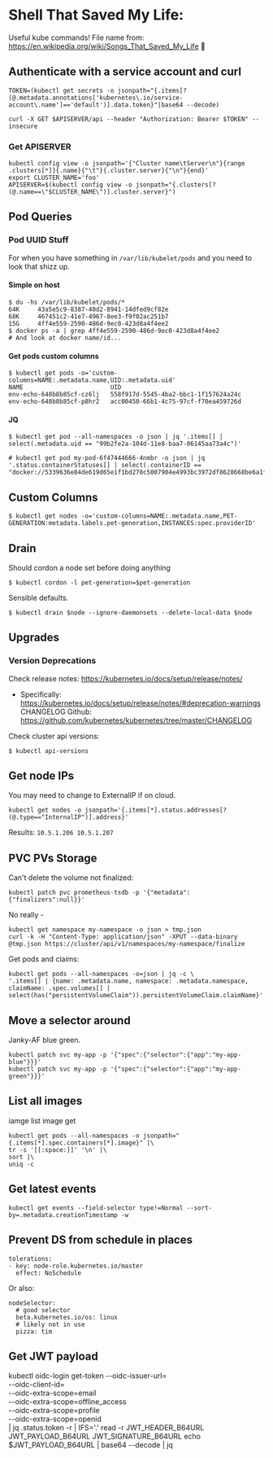 # Shell That Saved My Life:

Useful kube commands! File name from: https://en.wikipedia.org/wiki/Songs_That_Saved_My_Life 🤘

## Authenticate with a service account and curl

```
TOKEN=(kubectl get secrets -o jsonpath="{.items[?(@.metadata.annotations['kubernetes\.io/service-account\.name']=='default')].data.token}"|base64 --decode)
```

```
curl -X GET $APISERVER/api --header "Authorization: Bearer $TOKEN" --insecure
```

### Get APISERVER

```
kubectl config view -o jsonpath='{"Cluster name\tServer\n"}{range .clusters[*]}{.name}{"\t"}{.cluster.server}{"\n"}{end}'
export CLUSTER_NAME='foo'
APISERVER=$(kubectl config view -o jsonpath="{.clusters[?(@.name==\"$CLUSTER_NAME\")].cluster.server}")
```

## Pod Queries

### Pod UUID Stuff

For when you have something in `/var/lib/kubelet/pods` and you need to look that shizz up.

#### Simple on host

```
$ du -hs /var/lib/kubelet/pods/*
64K     43a5e5c9-8387-40d2-8941-14dfed9cf82e
68K     467451c2-41e7-4967-8ee3-f9f02ac251b7
15G     4ff4e559-2590-486d-9ec0-423d8a4f4ee2
$ docker ps -a | grep 4ff4e559-2590-486d-9ec0-423d8a4f4ee2
# And look at docker name/id...
```

#### Get pods custom columns

```
$ kubectl get pods -o='custom-columns=NAME:.metadata.name,UID:.metadata.uid'
NAME                        UID
env-echo-648b8b85cf-cz6lj   558f917d-5545-4ba2-bbc1-1f157624a24c
env-echo-648b8b85cf-p8hr2   acc00450-66b1-4c75-97cf-f70ea459726d
```

#### JQ

```
$ kubectl get pod --all-namespaces -o json | jq '.items[] | select(.metadata.uid == "99b2fe2a-104d-11e8-baa7-06145aa73a4c")'
```

```
# kubectl get pod my-pod-6f47444666-4nmbr -o json | jq '.status.containerStatuses[] | select(.containerID == "docker://5339636e84de619d65e1f1bd278c5007904e4993bc3972df8628668be6a1f2d6")'
```

## Custom Columns

```
$ kubectl get nodes -o='custom-columns=NAME:.metadata.name,PET-GENERATION:metadata.labels.pet-generation,INSTANCES:spec.providerID'
```

## Drain

Should cordon a node set before doing anything 

```
$ kubectl cordon -l pet-generation=$pet-generation
```

Sensible defaults.

```
$ kubectl drain $node --ignore-daemonsets --delete-local-data $node
```

## Upgrades

### Version Deprecations

Check release notes: https://kubernetes.io/docs/setup/release/notes/
  * Specifically: https://kubernetes.io/docs/setup/release/notes/#deprecation-warnings
CHANGELOG Github: https://github.com/kubernetes/kubernetes/tree/master/CHANGELOG

Check cluster api versions:

```
$ kubectl api-versions
```

## Get node IPs

You may need to change to ExternalIP if on cloud.
```
kubectl get nodes -o jsonpath='{.items[*].status.addresses[?(@.type=="InternalIP")].address}'
```

Results: `10.5.1.206 10.5.1.207`

## PVC PVs Storage

Can't delete the volume not finalized:

```
kubectl patch pvc prometheus-tsdb -p '{"metadata":{"finalizers":null}}'
```

No really - 

```
kubectl get namespace my-namespace -o json > tmp.json
curl -k -H "Content-Type: application/json" -XPUT --data-binary @tmp.json https://cluster/api/v1/namespaces/my-namespace/finalize
```

Get pods and claims:

```
kubectl get pods --all-namespaces -o=json | jq -c \
'.items[] | {name: .metadata.name, namespace: .metadata.namespace, claimName: .spec.volumes[] | select(has("persistentVolumeClaim")).persistentVolumeClaim.claimName}'
```

## Move a selector around

Janky-AF blue green.

```
kubectl patch svc my-app -p '{"spec":{"selector":{"app":"my-app-blue"}}}'
kubectl patch svc my-app -p '{"spec":{"selector":{"app":"my-app-green"}}}'
```

## List all images

iamge list image get


```
kubectl get pods --all-namespaces -o jsonpath="{.items[*].spec.containers[*].image}" |\
tr -s '[[:space:]]' '\n' |\
sort |\
uniq -c
```

## Get latest events

```
kubectl get events --field-selector type!=Normal --sort-by=.metadata.creationTimestamp -w
```


## Prevent DS from schedule in places

```
tolerations:
- key: node-role.kubernetes.io/master
  effect: NoSchedule
```

Or also:

```
nodeSelector:
  # good selector
  beta.kubernetes.io/os: linux
  # likely not in use
  pizza: tim
```

## Get JWT payload

kubectl oidc-login get-token --oidc-issuer-url=<shhhhh> \
    --oidc-client-id=<shhhhh> \
    --oidc-extra-scope=email \
    --oidc-extra-scope=offline_access \
    --oidc-extra-scope=profile \
    --oidc-extra-scope=openid \
| jq .status.token -r | IFS='.' read -r JWT_HEADER_B64URL JWT_PAYLOAD_B64URL JWT_SIGNATURE_B64URL
echo $JWT_PAYLOAD_B64URL | base64 --decode | jq
